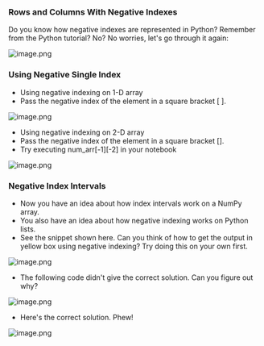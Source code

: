### Rows and Columns With Negative Indexes

Do you know how negative indexes are represented in Python? Remember from the Python tutorial? No? No worries, let's go through it again:


![image.png](https://dphi-live.s3.amazonaws.com/media_uploads/image_01b4a5f6edf74d4bb73b817e22ad5059.png)

### Using Negative Single Index

* Using negative indexing on 1-D array
* Pass the negative index of the element in a square bracket [ ].







![image.png](https://dphi-live.s3.amazonaws.com/media_uploads/image_b9b36de511384379b1d965ffccaf803d.png)


* Using negative indexing on 2-D array
* Pass the negative index of the element in a square bracket \[].
* Try executing num\_arr\[-1]\[-2] in your notebook










![image.png](https://dphi-live.s3.amazonaws.com/media_uploads/image_5b22edf8316b434db20d19d2ac9d5bda.png)







### Negative Index Intervals

* Now you have an idea about how index intervals work on a NumPy array.
* You also have an idea about how negative indexing works on Python lists.
* See the snippet shown here. Can you think of how to get the output in yellow box using negative indexing? Try doing this on your own first.






![image.png](https://dphi-live.s3.amazonaws.com/media_uploads/image_015b28c80bed43b0832b3bbc078b1764.png)





* The following code didn't give the correct solution. Can you figure out why?




![image.png](https://dphi-live.s3.amazonaws.com/media_uploads/image_be0fd5147d584d11babfc633830b1464.png)




* Here's the correct solution. Phew!




![image.png](https://dphi-live.s3.amazonaws.com/media_uploads/image_90f5fdc17e2349c191f1dd878c3bca7c.png)